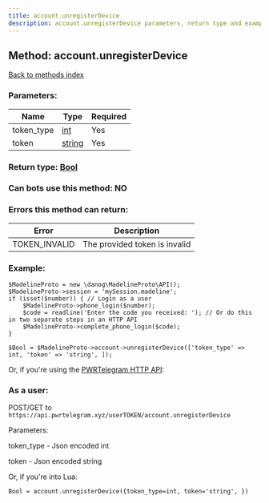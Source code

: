 ```yaml
---
title: account.unregisterDevice
description: account.unregisterDevice parameters, return type and example
---
```

## Method: account.unregisterDevice  
[Back to methods index](index.md)


### Parameters:

| Name     |    Type       | Required |
|----------|---------------|----------|
|token\_type|[int](../types/int.md) | Yes|
|token|[string](../types/string.md) | Yes|


### Return type: [Bool](../types/Bool.md)

### Can bots use this method: **NO**


### Errors this method can return:

| Error    | Description   |
|----------|---------------|
|TOKEN_INVALID|The provided token is invalid|


### Example:


```
$MadelineProto = new \danog\MadelineProto\API();
$MadelineProto->session = 'mySession.madeline';
if (isset($number)) { // Login as a user
    $MadelineProto->phone_login($number);
    $code = readline('Enter the code you received: '); // Or do this in two separate steps in an HTTP API
    $MadelineProto->complete_phone_login($code);
}

$Bool = $MadelineProto->account->unregisterDevice(['token_type' => int, 'token' => 'string', ]);
```

Or, if you're using the [PWRTelegram HTTP API](https://pwrtelegram.xyz):



### As a user:

POST/GET to `https://api.pwrtelegram.xyz/userTOKEN/account.unregisterDevice`

Parameters:

token_type - Json encoded int

token - Json encoded string




Or, if you're into Lua:

```
Bool = account.unregisterDevice({token_type=int, token='string', })
```

